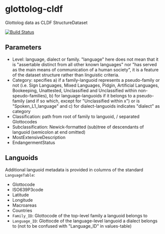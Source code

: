 # glottolog-cldf
Glottolog data as CLDF StructureDataset

[![Build Status](https://travis-ci.org/glottolog/glottolog-cldf.svg?branch=master)](https://travis-ci.org/glottolog/glottolog-cldf)


## Parameters

- Level: language, dialect or family. "language" here does not mean that it is "assertable distinct from all other known languages" nor "has served as the main means of communication of a human society", it is a feature of the dataset structure rather than linguistic criteria. 
- Category: specifies a) if a family-languoid represents a pseudo-family or not (i.e. Sign Languages, Mixed Languages, Pidgin, Artificial Languages, Bookeeping, Unattested, Unclassified and Unclassified within non-speudo-families), b) for language-languoids if it belongs to a pseudo-family (and if so which, except for "Unclassified within x") or is "Spoken_L1_language" and c) for dialect-languoids indicates "dialect" as category
- Classification: path from root of family to languoid, / separated Glottocodes
- Subclassification: Newick-formatted (sub)tree of descendants of languoid (semicolon at end omitted)
- MostExtensiveDescription
- EndangermentStatus


## Languoids

Additional languoid metadata is provided in columns of the standard `LanguageTable`:
- Glottocode
- ISO639P3code
- Latitude
- Longitude
- Macroareas
- Countries
- `Family_ID`: Glottocode of the top-level family a languoid belongs to
- `Language_ID`: Glottocde of the language-level languoid a dialect belongs to (not to be confused with "Language_ID" in values-table)

